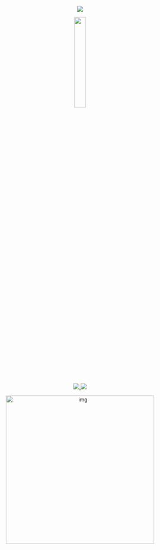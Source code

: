 <p align="center">
<image src="https://readme-typing-svg.herokuapp.com?font=Iosevka&size=16&color=BC83E3&center=true&width=410&height=45&lines=A+Violet+ranged+Gedit+theme">
  </p>
  
  
<p align="center">
  <img width="25%" src="https://media.giphy.com/media/bGgsc5mWoryfgKBx1u/giphy.gif" />
</p>
<div align="center">
    <p></p>
    <a href="https://github.com/thefallnn/dotfiles/stargazers">
        <img src="https://img.shields.io/github/stars/thefallnn/dotfiles?color=%23BB9AF7&labelColor=%231A1B26&style=for-the-badge">
    </a>
    <a href="https://github.com/thefallnn/dotfiles/network/members/">
        <img src="https://img.shields.io/github/forks/sourav2k/dotfiles?color=%237AA2F7&labelColor=%231A1B26&style=for-the-badge">
    </a>
</div>
<p align="center">
<img src="https://raw.githubusercontent.com/sourav2k/dotfiles/bspwm/samples/Jun26-19-06.png" alt="img" align="center" width="400px">
</p>
